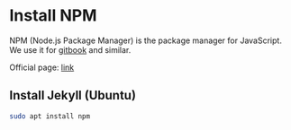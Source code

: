 # Install NPM

NPM (Node.js Package Manager) is the package manager for JavaScript. We use it for [gitbook](install-gitbook.md) and similar.

Official page: [link](https://www.npmjs.com)

## Install Jekyll (Ubuntu)

```bash
sudo apt install npm
```
